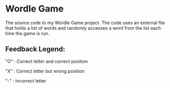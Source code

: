 # Wordle Game
The source code to my Wordle Game project. The code uses an external file that holds a list of words and randomly accesses a word from the list each time the game is run. 
## Feedback Legend:
"O" : Correct letter and correct position
  
"X" : Correct letter but wrong position
  
"-" : Incorrect letter
